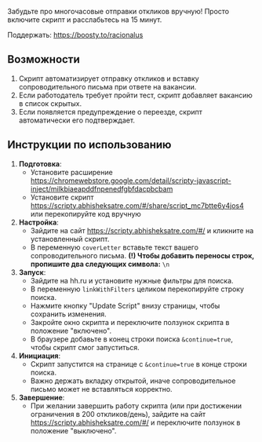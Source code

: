 Забудьте про многочасовые отправки откликов вручную! Просто включите скрипт и расслабьтесь на 15 минут.


Поддержать: https://boosty.to/racionalus


## Возможности

1. Скрипт автоматизирует отправку откликов и вставку сопроводительного письма при ответе на вакансии.
2. Если работодатель требует пройти тест, скрипт добавляет вакансию в список скрытых.
3. Если появляется предупреждение о переезде, скрипт автоматически его подтверждает.

## Инструкции по использованию

1. **Подготовка**: 
    - Установите расширение https://chromewebstore.google.com/detail/scripty-javascript-inject/milkbiaeapddfnpenedfgbfdacpbcbam 
    - Установите скрипт https://scripty.abhisheksatre.com/#/share/script_mc7btte6y4jos4 или перекопируйте код вручную
2. **Настройка**:
    - Зайдите на сайт https://scripty.abhisheksatre.com/#/ и кликните на установленный скрипт.
    - В переменную `coverLetter` вставьте текст вашего сопроводительного письма. **(!) Чтобы добавить переносы строк, пропишите два следующих символа:** ``\n``
3. **Запуск**:
    - Зайдите на hh.ru и установите нужные фильтры для поиска.
    - В переменную `linkWithFilters` целиком перекопируйте строку поиска.
    - Нажмите кнопку "Update Script" внизу страницы, чтобы сохранить изменения.
    - Закройте окно скрипта и переключите ползунок скрипта в положение "включено".
    - В браузере добавьте в конец строки поиска `&continue=true`, чтобы скрипт смог запуститься.
4. **Инициация**:
    - Скрипт запустится на странице с `&continue=true` в конце строки поиска.
    - Важно держать вкладку открытой, иначе сопроводительное письмо может не вставляться корректно.
5. **Завершение**:
    - При желании завершить работу скрипта (или при достижении ограничения в 200 откликов/день), зайдите на сайт https://scripty.abhisheksatre.com/#/ и переключите ползунок в положение "выключено".
